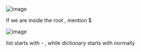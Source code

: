 ![image](https://github.com/KALYANKUMAR13/k8s-Cluster/assets/35223898/85ad33e2-b311-4a1a-ad5e-8d03e11b0a61)


If we are inside the root , mention $


![image](https://github.com/KALYANKUMAR13/k8s-Cluster/assets/35223898/4d19ea89-4382-4076-9d31-23ec41dfca2f)

list starts with - , while dictionary starts with normally
